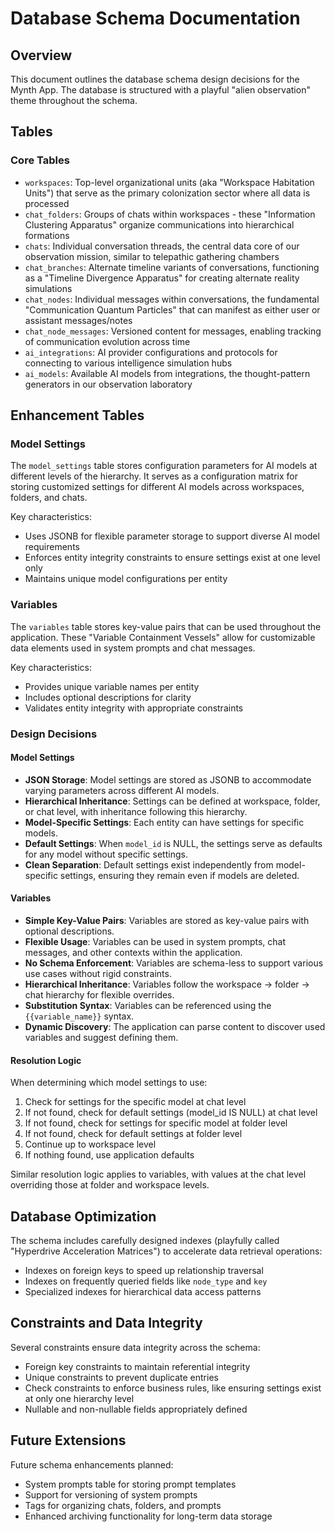 # Database Schema Documentation

## Overview

This document outlines the database schema design decisions for the Mynth App. The database is structured with a playful "alien observation" theme throughout the schema.

## Tables

### Core Tables

- `workspaces`: Top-level organizational units (aka "Workspace Habitation Units") that serve as the primary colonization sector where all data is processed
- `chat_folders`: Groups of chats within workspaces - these "Information Clustering Apparatus" organize communications into hierarchical formations
- `chats`: Individual conversation threads, the central data core of our observation mission, similar to telepathic gathering chambers
- `chat_branches`: Alternate timeline variants of conversations, functioning as a "Timeline Divergence Apparatus" for creating alternate reality simulations
- `chat_nodes`: Individual messages within conversations, the fundamental "Communication Quantum Particles" that can manifest as either user or assistant messages/notes
- `chat_node_messages`: Versioned content for messages, enabling tracking of communication evolution across time
- `ai_integrations`: AI provider configurations and protocols for connecting to various intelligence simulation hubs
- `ai_models`: Available AI models from integrations, the thought-pattern generators in our observation laboratory

## Enhancement Tables

### Model Settings

The `model_settings` table stores configuration parameters for AI models at different levels of the hierarchy. It serves as a configuration matrix for storing customized settings for different AI models across workspaces, folders, and chats.

Key characteristics:

- Uses JSONB for flexible parameter storage to support diverse AI model requirements
- Enforces entity integrity constraints to ensure settings exist at one level only
- Maintains unique model configurations per entity

### Variables

The `variables` table stores key-value pairs that can be used throughout the application. These "Variable Containment Vessels" allow for customizable data elements used in system prompts and chat messages.

Key characteristics:

- Provides unique variable names per entity
- Includes optional descriptions for clarity
- Validates entity integrity with appropriate constraints

### Design Decisions

#### Model Settings

- **JSON Storage**: Model settings are stored as JSONB to accommodate varying parameters across different AI models.
- **Hierarchical Inheritance**: Settings can be defined at workspace, folder, or chat level, with inheritance following this hierarchy.
- **Model-Specific Settings**: Each entity can have settings for specific models.
- **Default Settings**: When `model_id` is NULL, the settings serve as defaults for any model without specific settings.
- **Clean Separation**: Default settings exist independently from model-specific settings, ensuring they remain even if models are deleted.

#### Variables

- **Simple Key-Value Pairs**: Variables are stored as key-value pairs with optional descriptions.
- **Flexible Usage**: Variables can be used in system prompts, chat messages, and other contexts within the application.
- **No Schema Enforcement**: Variables are schema-less to support various use cases without rigid constraints.
- **Hierarchical Inheritance**: Variables follow the workspace → folder → chat hierarchy for flexible overrides.
- **Substitution Syntax**: Variables can be referenced using the `{{variable_name}}` syntax.
- **Dynamic Discovery**: The application can parse content to discover used variables and suggest defining them.

#### Resolution Logic

When determining which model settings to use:

1. Check for settings for the specific model at chat level
2. If not found, check for default settings (model_id IS NULL) at chat level
3. If not found, check for settings for specific model at folder level
4. If not found, check for default settings at folder level
5. Continue up to workspace level
6. If nothing found, use application defaults

Similar resolution logic applies to variables, with values at the chat level overriding those at folder and workspace levels.

## Database Optimization

The schema includes carefully designed indexes (playfully called "Hyperdrive Acceleration Matrices") to accelerate data retrieval operations:

- Indexes on foreign keys to speed up relationship traversal
- Indexes on frequently queried fields like `node_type` and `key`
- Specialized indexes for hierarchical data access patterns

## Constraints and Data Integrity

Several constraints ensure data integrity across the schema:

- Foreign key constraints to maintain referential integrity
- Unique constraints to prevent duplicate entries
- Check constraints to enforce business rules, like ensuring settings exist at only one hierarchy level
- Nullable and non-nullable fields appropriately defined

## Future Extensions

Future schema enhancements planned:

- System prompts table for storing prompt templates
- Support for versioning of system prompts
- Tags for organizing chats, folders, and prompts
- Enhanced archiving functionality for long-term data storage
